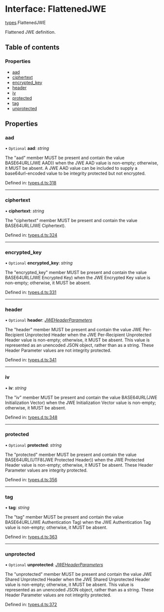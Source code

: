 # Interface: FlattenedJWE

[types](../modules/types.md).FlattenedJWE

Flattened JWE definition.

## Table of contents

### Properties

- [aad](types.flattenedjwe.md#aad)
- [ciphertext](types.flattenedjwe.md#ciphertext)
- [encrypted\_key](types.flattenedjwe.md#encrypted_key)
- [header](types.flattenedjwe.md#header)
- [iv](types.flattenedjwe.md#iv)
- [protected](types.flattenedjwe.md#protected)
- [tag](types.flattenedjwe.md#tag)
- [unprotected](types.flattenedjwe.md#unprotected)

## Properties

### aad

• `Optional` **aad**: *string*

The "aad" member MUST be present and contain the value
BASE64URL(JWE AAD)) when the JWE AAD value is non-empty;
otherwise, it MUST be absent.  A JWE AAD value can be included to
supply a base64url-encoded value to be integrity protected but not
encrypted.

Defined in: [types.d.ts:318](https://github.com/panva/jose/blob/v3.12.2/src/types.d.ts#L318)

___

### ciphertext

• **ciphertext**: *string*

The "ciphertext" member MUST be present and contain the value
BASE64URL(JWE Ciphertext).

Defined in: [types.d.ts:324](https://github.com/panva/jose/blob/v3.12.2/src/types.d.ts#L324)

___

### encrypted\_key

• `Optional` **encrypted\_key**: *string*

The "encrypted_key" member MUST be present and contain the value
BASE64URL(JWE Encrypted Key) when the JWE Encrypted Key value is
non-empty; otherwise, it MUST be absent.

Defined in: [types.d.ts:331](https://github.com/panva/jose/blob/v3.12.2/src/types.d.ts#L331)

___

### header

• `Optional` **header**: [*JWEHeaderParameters*](types.jweheaderparameters.md)

The "header" member MUST be present and contain the value JWE Per-
Recipient Unprotected Header when the JWE Per-Recipient
Unprotected Header value is non-empty; otherwise, it MUST be
absent.  This value is represented as an unencoded JSON object,
rather than as a string.  These Header Parameter values are not
integrity protected.

Defined in: [types.d.ts:341](https://github.com/panva/jose/blob/v3.12.2/src/types.d.ts#L341)

___

### iv

• **iv**: *string*

The "iv" member MUST be present and contain the value
BASE64URL(JWE Initialization Vector) when the JWE Initialization
Vector value is non-empty; otherwise, it MUST be absent.

Defined in: [types.d.ts:348](https://github.com/panva/jose/blob/v3.12.2/src/types.d.ts#L348)

___

### protected

• `Optional` **protected**: *string*

The "protected" member MUST be present and contain the value
BASE64URL(UTF8(JWE Protected Header)) when the JWE Protected
Header value is non-empty; otherwise, it MUST be absent.  These
Header Parameter values are integrity protected.

Defined in: [types.d.ts:356](https://github.com/panva/jose/blob/v3.12.2/src/types.d.ts#L356)

___

### tag

• **tag**: *string*

The "tag" member MUST be present and contain the value
BASE64URL(JWE Authentication Tag) when the JWE Authentication Tag
value is non-empty; otherwise, it MUST be absent.

Defined in: [types.d.ts:363](https://github.com/panva/jose/blob/v3.12.2/src/types.d.ts#L363)

___

### unprotected

• `Optional` **unprotected**: [*JWEHeaderParameters*](types.jweheaderparameters.md)

The "unprotected" member MUST be present and contain the value JWE
Shared Unprotected Header when the JWE Shared Unprotected Header
value is non-empty; otherwise, it MUST be absent.  This value is
represented as an unencoded JSON object, rather than as a string.
These Header Parameter values are not integrity protected.

Defined in: [types.d.ts:372](https://github.com/panva/jose/blob/v3.12.2/src/types.d.ts#L372)
